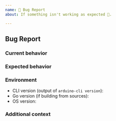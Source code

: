 ```yaml
---
name: 🐛 Bug Report
about: If something isn't working as expected 🤔.

---
```


## Bug Report

### Current behavior
<!-- A clear and concise description of the behavior. -->

### Expected behavior
<!-- A clear and concise description of what you expected to happen. -->

### Environment

- CLI version (output of `arduino-cli version`):
- Go version (if building from sources):
- OS version:

### Additional context
<!-- (Optional) Add any other context about the problem here. -->
